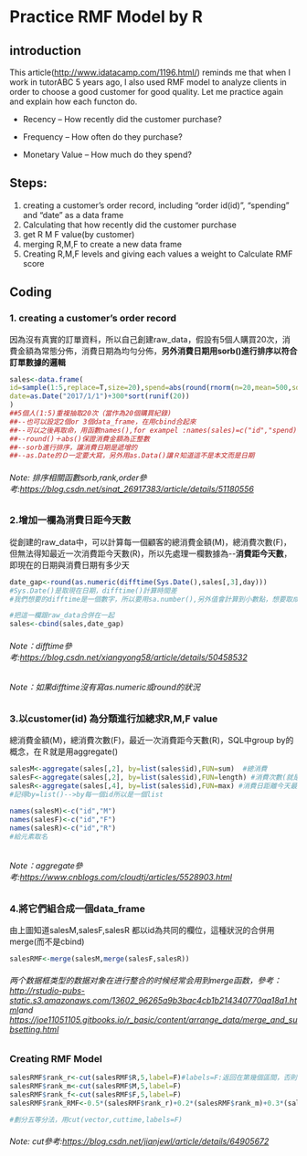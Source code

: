 # Practice RMF Model by R

## introduction

This article(http://www.idatacamp.com/1196.html/) reminds me that when I  work in tutorABC 5 years ago,  I also used RMF model to analyze clients in order to choose a good customer for good quality. Let me practice again and explain how each functon do.

- Recency – How recently did the customer purchase?


- Frequency – How often do they purchase?


- Monetary Value – How much do they spend?

## Steps:

1. creating a customer’s order record, including “order id(id)”, “spending” and “date” as a data frame
2. Calculating that how recently did the customer purchase
3. get R M F value(by customer)
4. merging R,M,F to create a new data frame 
5. Creating R,M,F levels and giving each values a weight to Calculate RMF score

## Coding

### 1. creating a customer’s order record

因為沒有真實的訂單資料，所以自己創建raw_data，假設有5個人購買20次，消費金額為常態分佈，消費日期為均勻分佈，**另外消費日期用sorb()進行排序以符合訂單數據的邏輯**

```R
sales<-data.frame(
id=sample(1:5,replace=T,size=20),spend=abs(round(rnorm(n=20,mean=500,sd=300))),
date=as.Date("2017/1/1")+300*sort(runif(20))
)
##5個人(1:5)重複抽取20次（當作為20個購買紀錄)
##--也可以設定2個or 3個data_frame，在用cbind合起來
##--可以之後再取命，用函數names(),for exampel :names(sales)=c("id","spend)
##--round()＋abs()保證消費金額為正整數
##--sorb進行排序，讓消費日期是遞增的
##--as.Date的Ｄ一定要大寫，另外用as.Data()讓Ｒ知道這不是本文而是日期
```




###### Note: 排序相關函數sorb,rank,order參考:https://blog.csdn.net/sinat_26917383/article/details/51180556



### 2.增加一欄為消費日距今天數

從創建的raw_data中，可以計算每一個顧客的總消費金額(M)，總消費次數(F)，但無法得知最近一次消費距今天數(R)，所以先處理一欄數據為--**消費距今天數**，即現在的日期與消費日期有多少天

```R
date_gap<-round(as.numeric(difftime(Sys.Date(),sales[,3],day))) 
#Sys.Date()是取現在日期，difftime()計算時間差
#我們想要的difftime是一個數字，所以要用sa.number(),另外值會計算到小數點，想要取成整數值（所以用round)

#把這一欄跟raw_data合併在一起 
sales<-cbind(sales,date_gap)
```


###### Note：difftime參考:https://blog.csdn.net/xiangyong58/article/details/50458532

###### Note：如果difftime沒有寫as.numeric或round的狀況




### 3.以customer(id) 為分類進行加總求R,M,F value

總消費金額(M)，總消費次數(F)，最近一次消費距今天數(R)，SQL中group by的概念，在Ｒ就是用aggregate()

```r
salesM<-aggregate(sales[,2], by=list(sales$id),FUN=sum)  #總消費
salesF<-aggregate(sales[,2], by=list(sales$id),FUN=length) #消費次數(就是長度length)
salesR<-aggregate(sales[,4], by=list(sales$id),FUN=max) #消費日距離今天最近的天數
#記得by=list()-->by每一個id所以是一個list

names(salesM)<-c("id","M")
names(salesF)<-c("id","F")
names(salesR)<-c("id","R")
#給元素取名
```

######  


###### Note：aggregate參考:https://www.cnblogs.com/cloudtj/articles/5528903.html



### 4.將它們組合成一個data_frame

由上圖知道salesM,salesF,salesR 都以id為共同的欄位，這種狀況的合併用merge(而不是cbind)

```r
salesRMF<-merge(salesM,merge(salesF,salesR)) 
```


###### 两个数据框类型的数据对象在进行整合的时候经常会用到merge函数，參考： <http://rstudio-pubs-static.s3.amazonaws.com/13602_96265a9b3bac4cb1b214340770aa18a1.html>and https://joe11051105.gitbooks.io/r_basic/content/arrange_data/merge_and_subsetting.html



### Creating RMF Model

```R
salesRMF$rank_r<-cut(salesRMF$R,5,label=F)#labels=F:返回在第幾個區間，否則會顯示具體的區間
salesRMF$rank_m<-cut(salesRMF$M,5,label=F)
salesRMF$rank_f<-cut(salesRMF$F,5,label=F)
salesRMF$rank_RMF<-0.5*(salesRMF$rank_r)+0.2*(salesRMF$rank_m)+0.3*(salesRMF$rank_f)

#劃分五等分法，用cut(vector,cuttime,labels=F)
```

###### Note: cut參考:<https://blog.csdn.net/jianjewl/article/details/64905672>





